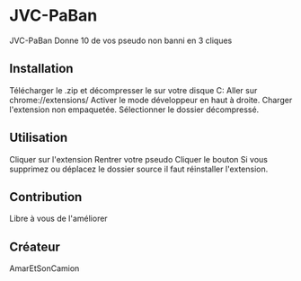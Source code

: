 # JVC-PaBan
JVC-PaBan
Donne 10 de vos pseudo non banni en 3 cliques

## Installation
Télécharger le .zip et décompresser le sur votre disque C:
Aller sur chrome://extensions/
Activer le mode développeur en haut à droite.
Charger l'extension non empaquetée.
Sélectionner le dossier décompressé.


## Utilisation
Cliquer sur l'extension
Rentrer votre pseudo
Cliquer le bouton
Si vous supprimez ou déplacez le dossier source il faut réinstaller l'extension.

## Contribution
Libre à vous de l'améliorer

## Créateur
AmarEtSonCamion
